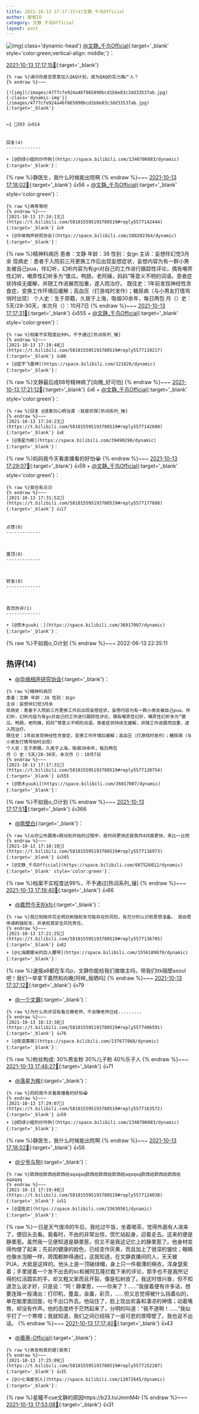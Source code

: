 ```yaml
---
title: 2021-10-13 17:17:15(4)文静_千鸟Official
author: 御坂IO
category: 文静_千鸟Official
layout: post
---
```


![img](/images/ac7482ed1b9a7f203dc68c0c4a77c488a27b108a.jpg){:class='dynamic-head'}
[@文静_千鸟Official](https://space.bilibili.com/667526012/dynamic){:target='_blank' style='color:green;vertical-align: middle;'}：

[2021-10-13 17:17:15🔗](https://t.bilibili.com/581015595193780519){:target='_blank'}

~~~
{% raw %}请问你是否愿意加入QAQ计划，成为QAQ的实力推广人？
{% endraw %}~~~

[![img](/images/4777cfe924a46f865890bcd1b8e83c3dd33537ab.jpg){:class='dynamic-img'}](/images/4777cfe924a46f865890bcd1b8e83c3dd33537ab.jpg){:target='_blank'}


↪️1 💬393 👍914


回复(4)
-------------

+ [@奶绿小姐的炒作狗](https://space.bilibili.com/1340706083/dynamic){:target='_blank'}：
~~~
{% raw %}静医生，我什么时候能出院啊
{% endraw %}~~~
[2021-10-13 17:18:02🔗](https://t.bilibili.com/581015595193780519#reply5577116761){:target='_blank'} 👍56
    + [@文静_千鸟Official](https://space.bilibili.com/667526012/dynamic){:target='_blank' style='color:green'}：
~~~
{% raw %}再等等吧
{% endraw %}~~~
[2021-10-13 17:24:13🔗](https://t.bilibili.com/581015595193780519#reply5577142444){:target='_blank'} 👍9
+ [@华缘相声研究协会](https://space.bilibili.com/208202364/dynamic){:target='_blank'}：
~~~
{% raw %}精神科病历
患者：文静 年龄：38 性别：女gn
主诉：妄想伴幻觉3月余
现病史：患者于入院前三月更换工作后出现妄想症状，妄想内容为有一群小男友被自己pua，伴幻听，幻听内容为有gn对自己的工作进行跟踪性评论，偶有嘲弄性幻听，嘲弄性幻听多为“倭瓜，鸭肠，老阿姨，妈妈”等意义不明的词语。患者症状持续无缓解，并随工作进展而加重，遂入院治疗。
既往史：1年前发现神经性贪食症，变换工作环境后缓解；高血压（打游戏时发作）；糖尿病（与小男友打情骂俏时出现）
个人史：生于原籍，久居于上海，吸烟30余年，每日两包
月（）史：5天/28-30天，末次月（）：10月7日
{% endraw %}~~~
[2021-10-13 17:17:31🔗](https://t.bilibili.com/581015595193780519#reply5577120754){:target='_blank'} 👍555
    + [@文静_千鸟Official](https://space.bilibili.com/667526012/dynamic){:target='_blank' style='color:green'}：
~~~
{% raw %}档案不实程度达99%，不予通过[热词系列_锤]
{% endraw %}~~~
[2021-10-13 17:19:40🔗](https://t.bilibili.com/581015595193780519#reply5577119217){:target='_blank'} 👍86
+ [@蓝宇飞雷神](https://space.bilibili.com/121626/dynamic){:target='_blank'}：
~~~
{% raw %}文静最后成68号精神病了[向晚_好可怕]
{% endraw %}~~~
[2021-10-13 17:21:12🔗](https://t.bilibili.com/581015595193780519#reply5577136464){:target='_blank'} 👍6
    + [@文静_千鸟Official](https://space.bilibili.com/667526012/dynamic){:target='_blank' style='color:green'}：
~~~
{% raw %}回复 @浪客剑心明治谭 :我是侦探[热词系列_锤]
{% endraw %}~~~
[2021-10-13 17:24:23🔗](https://t.bilibili.com/581015595193780519#reply5577142680){:target='_blank'} 👍8
+ [@落星为眸](https://space.bilibili.com/39490290/dynamic){:target='_blank'}：
~~~
{% raw %}妈妈我今天看直播看的好怕😭
{% endraw %}~~~
[2021-10-13 17:29:07🔗](https://t.bilibili.com/581015595193780519#reply5577163572){:target='_blank'} 👍59
    + [@文静_千鸟Official](https://space.bilibili.com/667526012/dynamic){:target='_blank' style='color:green'}：
~~~
{% raw %}我也有点😥
{% endraw %}~~~
[2021-10-13 17:31:52🔗](https://t.bilibili.com/581015595193780519#reply5577177880){:target='_blank'} 👍17


点赞(0)
-------------



置顶(0)
-------------



转发(0)
-------------



首页热评(1)
-------------

+ [@悠木yuuki：](https://space.bilibili.com/36017007/dynamic){:target='_blank'}：
~~~
{% raw %}不如我o_O计划
{% endraw %}~~~
2022-06-13 22:35:11


热评(14)
-------------

+ [@华缘相声研究协会](https://space.bilibili.com/208202364/dynamic){:target='_blank'}：
~~~
{% raw %}精神科病历
患者：文静 年龄：38 性别：女gn
主诉：妄想伴幻觉3月余
现病史：患者于入院前三月更换工作后出现妄想症状，妄想内容为有一群小男友被自己pua，伴幻听，幻听内容为有gn对自己的工作进行跟踪性评论，偶有嘲弄性幻听，嘲弄性幻听多为“倭瓜，鸭肠，老阿姨，妈妈”等意义不明的词语。患者症状持续无缓解，并随工作进展而加重，遂入院治疗。
既往史：1年前发现神经性贪食症，变换工作环境后缓解；高血压（打游戏时发作）；糖尿病（与小男友打情骂俏时出现）
个人史：生于原籍，久居于上海，吸烟30余年，每日两包
月（）史：5天/28-30天，末次月（）：10月7日
{% endraw %}~~~
[2021-10-13 17:17:31🔗](https://t.bilibili.com/581015595193780519#reply5577120754){:target='_blank'} 👍555
+ [@悠木yuuki](https://space.bilibili.com/36017007/dynamic){:target='_blank'}：
~~~
{% raw %}不如我o_O计划
{% endraw %}~~~
[2021-10-13 17:17:51🔗](https://t.bilibili.com/581015595193780519#reply5577112385){:target='_blank'} 👍366
+ [@筑壁白](https://space.bilibili.com/383718717/dynamic){:target='_blank'}：
~~~
{% raw %}从你公布跟男v联动到开始的过程中，是时间更快还是我炸4对面更快，来比一比吧
{% endraw %}~~~
[2021-10-13 17:18:10🔗](https://t.bilibili.com/581015595193780519#reply5577116973){:target='_blank'} 👍345
+ [@文静_千鸟Official](https://space.bilibili.com/667526012/dynamic){:target='_blank' style='color:green'}：
~~~
{% raw %}档案不实程度达99%，不予通过[热词系列_锤]
{% endraw %}~~~
[2021-10-13 17:19:40🔗](https://t.bilibili.com/581015595193780519#reply5577119217){:target='_blank'} 👍86
+ [@嘉然今天吃kfc](https://space.bilibili.com/450061071/dynamic){:target='_blank'}：
~~~
{% raw %}我已知晓并完全明白刷独轮车可能存在的风险，有充分的认识和思想准备。 我自愿申请刷独轮车，并承担其安全风险责任。
{% endraw %}~~~
[2021-10-13 17:21:25🔗](https://t.bilibili.com/581015595193780519#reply5577136785){:target='_blank'} 👍82
+ [@七海娜娜米的巨人腰带](https://space.bilibili.com/1556189879/dynamic){:target='_blank'}：
~~~
{% raw %}速报a8都在车鸟p，文静你能给我们做做主吗，带我们ttk隔壁asoul吧！我们一举拿下嘉然和向晚[阿梓_我晒吗]
{% endraw %}~~~
[2021-10-13 17:37:12🔗](https://t.bilibili.com/581015595193780519#reply5577206159){:target='_blank'} 👍79
+ [@一个文霸](https://space.bilibili.com/321188792/dynamic){:target='_blank'}：
~~~
{% raw %}为什么热评没有看见懒老师，不会懒老师已经.........
{% endraw %}~~~
[2021-10-13 18:13:38🔗](https://t.bilibili.com/581015595193780519#reply5577406591){:target='_blank'} 👍76
+ [@夜语蔷薇](https://space.bilibili.com/237677868/dynamic){:target='_blank'}：
~~~
{% raw %}粉丝构成:
30%男友粉
30%儿子粉
40%乐子人
{% endraw %}~~~
[2021-10-13 17:46:27🔗](https://t.bilibili.com/581015595193780519#reply5577251344){:target='_blank'} 👍71
+ [@落星为眸](https://space.bilibili.com/39490290/dynamic){:target='_blank'}：
~~~
{% raw %}妈妈我今天看直播看的好怕😭
{% endraw %}~~~
[2021-10-13 17:29:07🔗](https://t.bilibili.com/581015595193780519#reply5577163572){:target='_blank'} 👍59
+ [@奶绿小姐的炒作狗](https://space.bilibili.com/1340706083/dynamic){:target='_blank'}：
~~~
{% raw %}静医生，我什么时候能出院啊
{% endraw %}~~~
[2021-10-13 17:18:02🔗](https://t.bilibili.com/581015595193780519#reply5577116761){:target='_blank'} 👍56
+ [@少爷与狗](https://space.bilibili.com/434302635/dynamic){:target='_blank'}：
~~~
{% raw %}欧西给欧西给欧西给aqaqaq欧西给欧西给欧西给aqaqaq欧西给欧西给欧西给aqaqaq
{% endraw %}~~~
[2021-10-13 17:19:40🔗](https://t.bilibili.com/581015595193780519#reply5577124038){:target='_blank'} 👍51
+ [@温胜武](https://space.bilibili.com/33630561/dynamic){:target='_blank'}：
~~~
{% raw %}一日是天气很冷的午后，我吃过午饭，坐着喝茶，觉得外面有人进来了，便回头去看。我看时，不由的非常出惊，慌忙站起身，迎着走去。这来的便是静栗惹。虽然我一见便知道是静栗惹，但又不是我这记忆上的静栗惹了。他身材变得佝偻了起来；先前的健康的脸色，已经变作灰黄，而且加上了很深的皱纹；眼睛也像水泡眼一样，周围都肿得通红，这我知道，在文静直播间的人，天天被PUA，大抵是这样的。他头上是一顶破绿帽，身上只一件极薄的棉衣，浑身瑟索着；手里提着一个发不出去的sc和被阿瓦隆拦截下来的评论，那手也不是我所记得的红活圆实的手，却又粗又笨而且开裂，像是松树皮了。我这时很兴奋，但不知道怎么说才好，只是说：“阿！静栗惹，——你来了？……”我接着便有许多话，想要连珠一般涌出：打印机，墨盒，金庸，彩页，……但又总觉得被什么挡着似的，单在脑里面回旋，吐不出口外去。他站住了，脸上现出欢喜和凄凉的神情；动着嘴唇，却没有作声。他的态度终于茫然起来了，分明的叫道：“我不道啊！……”我似乎打了一个寒噤；我就知道，我们之间已经隔了一层可悲的厚障壁了。我也说不出话。
{% endraw %}~~~
[2021-10-13 17:17:40🔗](https://t.bilibili.com/581015595193780519#reply5577116237){:target='_blank'} 👍43
+ [@蕾塞-Official](https://space.bilibili.com/13282044/dynamic){:target='_blank'}：
~~~
{% raw %}男友粉真的是[偷笑]
{% endraw %}~~~
[2021-10-13 17:25:09🔗](https://t.bilibili.com/581015595193780519#reply5577152287){:target='_blank'} 👍35
+ [@小七海爱创人](https://space.bilibili.com/12072645/dynamic){:target='_blank'}：
~~~
{% raw %}星瞳不cue文静的原因https://b23.tv/JmmM4r
{% endraw %}~~~
[2021-10-13 17:53:08🔗](https://t.bilibili.com/581015595193780519#reply5577287002){:target='_blank'} 👍31



